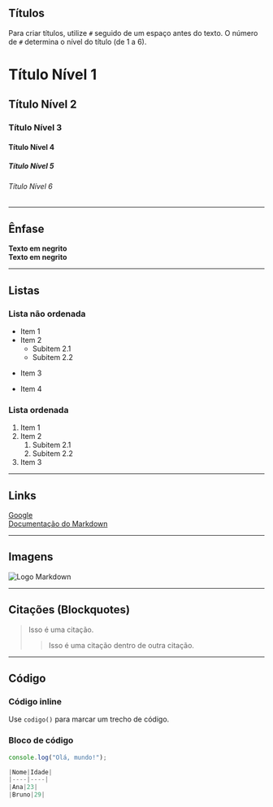## Títulos

Para criar títulos, utilize `#` seguido de um espaço antes do texto. O número de `#` determina o nível do título (de 1 a 6).

# Título Nível 1  
## Título Nível 2  
### Título Nível 3  
#### Título Nível 4  
##### Título Nível 5  
###### Título Nível 6

---

## Ênfase

**Texto em negrito**  
__Texto em negrito__  

---

## Listas

### Lista não ordenada

- Item 1  
- Item 2  
  - Subitem 2.1  
  - Subitem 2.2  
* Item 3  
+ Item 4  

### Lista ordenada

1. Item 1  
2. Item 2  
   1. Subitem 2.1  
   2. Subitem 2.2  
3. Item 3  

---

## Links

[Google](https://www.google.com)  
[Documentação do Markdown](https://www.markdownguide.org)

---

## Imagens

![Logo Markdown](https://markdown-here.com/img/icon256.png)

---

## Citações (Blockquotes)

> Isso é uma citação.  
>> Isso é uma citação dentro de outra citação.  

---

## Código

### Código inline

Use `codigo()` para marcar um trecho de código.

### Bloco de código

```javascript
console.log("Olá, mundo!");

|Nome|Idade|
|----|----|
|Ana|23|
|Bruno|29|
